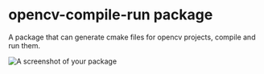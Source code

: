 # opencv-compile-run package

A package that can generate cmake files for opencv projects, compile and run them.

![A screenshot of your package](opencv-cmake.png)
